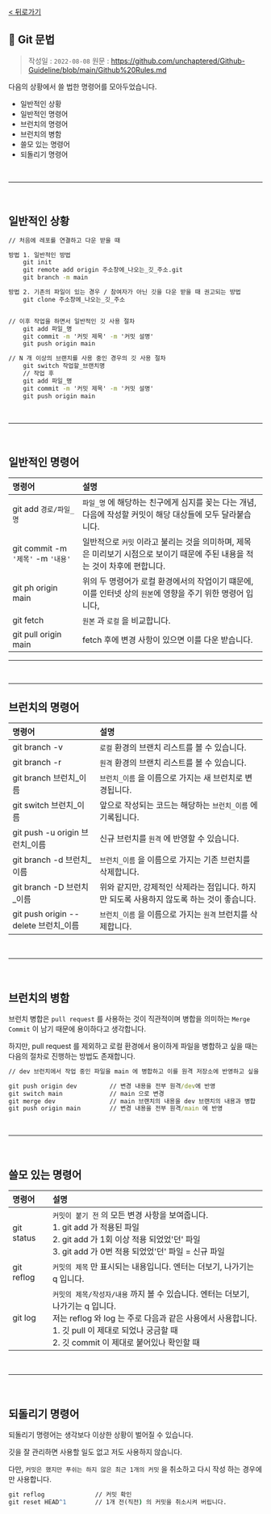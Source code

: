 [< 뒤로가기](./README.md)

## 💌 Git 문법

> 작성일 : `2022-08-08`
> 원문 : https://github.com/unchaptered/Github-Guideline/blob/main/Github%20Rules.md

다음의 상황에서 쓸 법한 명령어를 모아두었습니다.

- 일반적인 상황
- 일반적인 명령어
- 브런치의 명령어
- 브런치의 병함
- 쓸모 있는 명령어
- 되돌리기 명령어

<br>
<hr>
<br>

## 일반적인 상황

```cmd
// 처음에 레포를 연결하고 다운 받을 때

방법 1. 일반적인 방법
    git init
    git remote add origin 주소창에_나오는_깃_주소.git
    git branch -m main

방법 2. 기존의 파일이 있는 경우 / 참여자가 아닌 깃을 다운 받을 때 권고되는 방법
    git clone 주소창에_나오는_깃_주소


// 이후 작업을 하면서 일반적인 깃 사용 절차
    git add 파일_명
    git commit -m '커밋 제목' -m '커밋 설명'
    git push origin main

// N 개 이상의 브랜치를 사용 중인 경우의 깃 사용 절차
    git switch 작업할_브랜치명
    // 작업 후
    git add 파일_명
    git commit -m '커밋 제목' -m '커밋 설명'
    git push origin main
```

<br>
<hr>
<br>

## 일반적인 명령어

| 명령어 | 설명 |
| :----- | :--- |
| git add `경로/파일_명` | `파일_명` 에 해당하는 친구에게 심지를 꽂는 다는 개념, 다음에 작성할 커밋이 해당 대상들에 모두 달라붙습니다. |
| git commit -m `'제목'` -m `'내용'` | 일반적으로 `커밋` 이라고 불리는 것을 의미하며, 제목은 미리보기 시점으로 보이기 때문에 주된 내용을 적는 것이 차후에 편합니다. |
| git ph origin main | 위의 두 명령어가 로컬 환경에서의 작업이기 떄문에, 이를 인터넷 상의 `원본`에 영향을 주기 위한 명령어 입니다, |
| git fetch | `원본` 과 `로컬` 을 비교합니다. |
| git pull origin main | fetch 후에 변경 사항이 있으면 이를 다운 받습니다. |

<hr>
<br>
<hr>

## 브런치의 명령어

| 명령어 | 설명 |
| :----- | :--- |
| git branch -v | `로컬` 환경의 브랜치 리스트를 볼 수 있습니다. |
| git branch -r | `원격` 환경의 브랜치 리스트를 볼 수 있습니다. |
| git branch 브런치_이름 | `브런치_이름` 을 이름으로 가지는 새 브런치로 변경됩니다. |
| git switch 브런치_이름 | 앞으로 작성되는 코드는 해당하는 `브런치_이름` 에 기록됩니다. |
| git push -u origin 브런치_이름 | 신규 브런치를 `원격` 에 반영할 수 있습니다. |
| git branch -d 브런치_이름 | `브런치_이름` 을 이름으로 가지는 기존 브런치를 삭제합니다. |
| git branch -D 브런치_이름 | 위와 같지만, 강제적인 삭제라는 점입니다. 하지만 되도록 사용하지 않도록 하는 것이 좋습니다. |
| git push origin --delete 브런치_이름 | `브런치_이름` 을 이름으로 가지는 `원격` 브런치를 삭제합니다. |

<br>
<hr>
<br>

## 브런치의 병함

브런치 병합은 `pull request` 를 사용하는 것이 직관적이며 병합을 의미하는 `Merge Commit` 이 남기 때문에 용이하다고 생각합니다.

하지만, pull request 를 제외하고 로컬 환경에서 용이하게 파일을 병합하고 싶을 때는 다음의 절차로 진행하는 방법도 존재합니다.

```cmd
// dev 브런치에서 작업 중인 파일을 main 에 병합하고 이를 원격 저장소에 반영하고 싶을 때.

git push origin dev         // 변경 내용을 전부 원격/dev에 반영
git switch main             // main 으로 변경
git merge dev               // main 브랜치의 내용을 dev 브랜치의 내용과 병합
git push origin main        // 변경 내용을 전부 원격/main 에 반영
```

<br>
<hr>
<br>

## 쓸모 있는 명령어

| 명령어 | 설명 |
| :----- | :--- |
| git status | `커밋이 붙기 전` 의 모든 변경 사항을 보여줍니다. <br> 1. git add 가 적용된 파일 <br> 2. git add 가 1회 이상 적용 되었었'던' 파일 <br> 3. git add 가 0번 적용 되었었'던' 파일 = 신규 파일 |
| git reflog | `커밋의 제목` 만 표시되는 내용입니다. 엔터는 더보기, 나가기는 q 입니다. |
| git log | `커밋의 제목/작성자/내용` 까지 볼 수 있습니다. 엔터는 더보기, 나가기는 q 입니다. <br> 저는 reflog 와 log 는 주로 다음과 같은 사용에서 사용합니다. <br> 1. 깃 pull 이 제대로 되었나 궁금할 때 <br> 2. 깃 commit 이 제대로 붙어있나 확인할 때 |

<br>
<hr>
<br>

## 되돌리기 명령어

되돌리기 명령어는 생각보다 이상한 상황이 벌어질 수 있습니다.

깃을 잘 관리하면 사용할 일도 없고 저도 사용하지 않습니다.

다만, `커밋은 했지만 푸쉬는 하지 않은 최근 1개의 커밋` 을 취소하고 다시 작성 하는 경우에만 사용합니다.

```cmd
git reflog              // 커밋 확인
git reset HEAD^1        // 1개 전(직전) 의 커밋을 취소시켜 버립니다.
```

